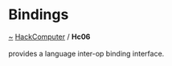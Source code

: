 <a id="bindings"></a>
<h1>Bindings</h1>
<a id="a01569"></a>
<a href="https://github.com/CharlesCarley/HackComputer#~">~</a>
<a href="index.md#index">HackComputer</a>
<span class="inline-text">/</span>
<span class="bold-text"><b>Hc06</b></span>
<br/>
<br/>
<span class="inline-text">provides a language inter-op binding interface. </span>
</div>
</div>
</body>
</html>
